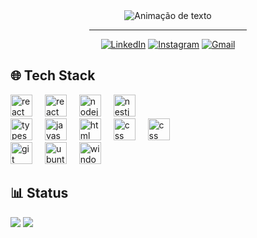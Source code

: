 <div align="center">
<img alt="Animação de texto" src="https://readme-typing-svg.demolab.com/?lines=Olá,%20meu%20nome%20é%20Vinícius!%20✌🏾;Dev%20Frontend%20💻;Bem%20Vindo!%20😉&font=Noto%20Sans&center=true&width=600&height=45&color=FFFFFF&vCenter=true&pause=1000&size=30">
  <hr width="50%">
  
[![LinkedIn](https://img.shields.io/badge/LinkedIn-0D1117?style=for-the-badge&logo=linkedin&logoColor=0077B5)](https://www.linkedin.com/in/apenasovini/)
[![Instagram](https://img.shields.io/badge/Instagram-0D1117?style=for-the-badge&logo=instagram&logoColor=E4405F)](https://www.instagram.com/sf.vini/)
[![Gmail](https://img.shields.io/badge/Gmail-0D1117?style=for-the-badge&logo=gmail&logoColor=D14836)](mailto:viniciusicmsc@gmail.com)
</div>

## 🌐 Tech Stack

<div align="left">
  <img src="https://cdn.simpleicons.org/React" height="35" alt="react logo"  />
    <img width="12" />
  <img src="https://cdn.worldvectorlogo.com/logos/react-native-1.svg" height="35" alt="react native logo"  />
    <img width="12" />
  <img src="https://cdn.simpleicons.org/nodedotjs" height="35" alt="nodejs logo"  />
    <img width="12" />
  <img src="https://cdn.simpleicons.org/nestjs" height="35" alt="nestjs logo"  />
     <br>
  <img src="https://cdn.simpleicons.org/typescript" height="35" alt="typescript logo"  />
    <img width="12" />
  <img src="https://cdn.worldvectorlogo.com/logos/logo-javascript.svg" height="35" alt="javascript logo"  />
    <img width="12" />
  <img src="https://cdn.worldvectorlogo.com/logos/html-1.svg" height="35" alt="html logo"  />
    <img width="12" />
  <img src="https://cdn.worldvectorlogo.com/logos/css-3.svg" height="35" alt="css logo"  />
      <img width="12" />
  <img src="https://cdn.worldvectorlogo.com/logos/tailwind-css-2.svg" height="35" alt="css logo"  />
     <br>
  <img src="https://cdn.worldvectorlogo.com/logos/git-icon.svg" height="35" alt="git logo"  />
    <img width="12" />
  <img src="https://cdn.worldvectorlogo.com/logos/ubuntu-4.svg" height="35" alt="ubuntu logo"  />
      <img width="12" />
  <img src="https://cdn.worldvectorlogo.com/logos/microsoft-windows-11.svg" height="35" alt="windows logo"  />
</div>

## 📊 Status

![](https://github-readme-stats.vercel.app/api?username=ApenasoVini&theme=github_dark&hide_border=true&include_all_commits=false&count_private=false&card_width=450px)
<img src="https://github-readme-stats.vercel.app/api/top-langs/?username=ApenasoVini&theme=github_dark&hide_border=false&include_all_commits=true&count_private=false&layout=compact">
